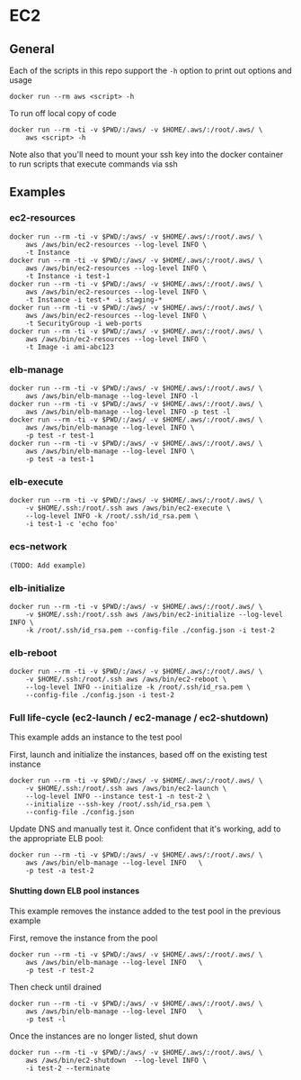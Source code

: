 # EC2

## General

Each of the scripts in this repo support the `-h` option to print out options
and usage

    docker run --rm aws <script> -h

To run off local copy of code

    docker run --rm -ti -v $PWD/:/aws/ -v $HOME/.aws/:/root/.aws/ \
        aws <script> -h

Note also that you'll need to mount your ssh key into the docker container
to run scripts that execute commands via ssh


## Examples

### ec2-resources

    docker run --rm -ti -v $PWD/:/aws/ -v $HOME/.aws/:/root/.aws/ \
        aws /aws/bin/ec2-resources --log-level INFO \
        -t Instance
    docker run --rm -ti -v $PWD/:/aws/ -v $HOME/.aws/:/root/.aws/ \
        aws /aws/bin/ec2-resources --log-level INFO \
        -t Instance -i test-1
    docker run --rm -ti -v $PWD/:/aws/ -v $HOME/.aws/:/root/.aws/ \
        aws /aws/bin/ec2-resources --log-level INFO \
        -t Instance -i test-* -i staging-*
    docker run --rm -ti -v $PWD/:/aws/ -v $HOME/.aws/:/root/.aws/ \
        aws /aws/bin/ec2-resources --log-level INFO \
        -t SecurityGroup -i web-ports
    docker run --rm -ti -v $PWD/:/aws/ -v $HOME/.aws/:/root/.aws/ \
        aws /aws/bin/ec2-resources --log-level INFO \
        -t Image -i ami-abc123

### elb-manage

    docker run --rm -ti -v $PWD/:/aws/ -v $HOME/.aws/:/root/.aws/ \
        aws /aws/bin/elb-manage --log-level INFO -l
    docker run --rm -ti -v $PWD/:/aws/ -v $HOME/.aws/:/root/.aws/ \
        aws /aws/bin/elb-manage --log-level INFO -p test -l
    docker run --rm -ti -v $PWD/:/aws/ -v $HOME/.aws/:/root/.aws/ \
        aws /aws/bin/elb-manage --log-level INFO \
        -p test -r test-1
    docker run --rm -ti -v $PWD/:/aws/ -v $HOME/.aws/:/root/.aws/ \
        aws /aws/bin/elb-manage --log-level INFO \
        -p test -a test-1

### elb-execute

    docker run --rm -ti -v $PWD/:/aws/ -v $HOME/.aws/:/root/.aws/ \
        -v $HOME/.ssh:/root/.ssh aws /aws/bin/ec2-execute \
        --log-level INFO -k /root/.ssh/id_rsa.pem \
        -i test-1 -c 'echo foo'

### ecs-network

    (TODO: Add example)

### elb-initialize

    docker run --rm -ti -v $PWD/:/aws/ -v $HOME/.aws/:/root/.aws/ \
        -v $HOME/.ssh:/root/.ssh aws /aws/bin/ec2-initialize --log-level INFO \
        -k /root/.ssh/id_rsa.pem --config-file ./config.json -i test-2

### elb-reboot

    docker run --rm -ti -v $PWD/:/aws/ -v $HOME/.aws/:/root/.aws/ \
        -v $HOME/.ssh:/root/.ssh aws /aws/bin/ec2-reboot \
        --log-level INFO --initialize -k /root/.ssh/id_rsa.pem \
        --config-file ./config.json -i test-2



### Full life-cycle (ec2-launch / ec2-manage / ec2-shutdown)

This example adds an instance to the test pool

First, launch and initialize the instances, based off on the existing test instance

    docker run --rm -ti -v $PWD/:/aws/ -v $HOME/.aws/:/root/.aws/ \
        -v $HOME/.ssh:/root/.ssh aws /aws/bin/ec2-launch \
        --log-level INFO --instance test-1 -n test-2 \
        --initialize --ssh-key /root/.ssh/id_rsa.pem \
        --config-file ./config.json

Update DNS and manually test it.  Once confident that it's working, add to the
appropriate ELB pool:

    docker run --rm -ti -v $PWD/:/aws/ -v $HOME/.aws/:/root/.aws/ \
        aws /aws/bin/elb-manage --log-level INFO   \
        -p test -a test-2

#### Shutting down ELB pool instances

This example removes the instance added to the test pool in the previous example

First, remove the instance from the pool

    docker run --rm -ti -v $PWD/:/aws/ -v $HOME/.aws/:/root/.aws/ \
        aws /aws/bin/elb-manage --log-level INFO   \
        -p test -r test-2

Then check until drained

    docker run --rm -ti -v $PWD/:/aws/ -v $HOME/.aws/:/root/.aws/ \
        aws /aws/bin/elb-manage --log-level INFO   \
        -p test -l

Once the instances are no longer listed, shut down

    docker run --rm -ti -v $PWD/:/aws/ -v $HOME/.aws/:/root/.aws/ \
        aws /aws/bin/ec2-shutdown  --log-level INFO \
        -i test-2 --terminate
